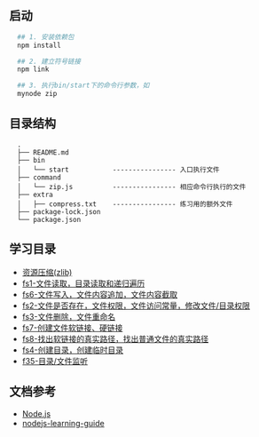 ## 启动

```bash
  ## 1. 安装依赖包
  npm install

  ## 2. 建立符号链接
  npm link

  ## 3. 执行bin/start下的命令行参数，如
  mynode zip
```

## 目录结构

```
  .
  ├── README.md
  ├── bin
  │   └── start           ---------------- 入口执行文件
  ├── command
  │   └── zip.js          ---------------- 相应命令行执行的文件
  ├── extra
  │   ├── compress.txt    ---------------- 练习用的额外文件
  ├── package-lock.json
  └── package.json
```

## 学习目录

- [资源压缩(zlib)]()
- [fs1-文件读取，目录读取和递归遍历]()
- [fs6-文件写入，文件内容追加，文件内容截取]()
- [fs2-文件是否存在，文件权限，文件访问常量，修改文件/目录权限]()
- [fs3-文件删除，文件重命名]()
- [fs7-创建文件软链接、硬链接]()
- [fs8-找出软链接的真实路径，找出普通文件的真实路径]()
- [fs4-创建目录，创建临时目录]()
- [f35-目录/文件监听]()

## 文档参考

- [Node.js](http://nodejs.cn/api/)
- [nodejs-learning-guide](https://github.com/chyingp/nodejs-learning-guide)
